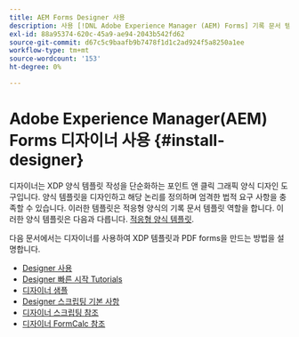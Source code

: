 ```yaml
---
title: AEM Forms Designer 사용
description: 사용 [!DNL Adobe Experience Manager (AEM) Forms] 기록 문서 템플릿을 만드는 디자이너.
exl-id: 88a95374-620c-45a9-ae94-2043b542fd62
source-git-commit: d67c5c9baafb9b7478f1d1c2ad924f5a8250a1ee
workflow-type: tm+mt
source-wordcount: '153'
ht-degree: 0%

---
```


# Adobe Experience Manager(AEM) Forms 디자이너 사용 {#install-designer}

디자이너는 XDP 양식 템플릿 작성을 단순화하는 포인트 앤 클릭 그래픽 양식 디자인 도구입니다. 양식 템플릿을 디자인하고 해당 논리를 정의하며 엄격한 법적 요구 사항을 충족할 수 있습니다. 이러한 템플릿은 적응형 양식의 기록 문서 템플릿 역할을 합니다. 이러한 양식 템플릿은 다음과 다릅니다. [적응형 양식 템플릿](template-editor.md).

다음 문서에서는 디자이너를 사용하여 XDP 템플릿과 PDF forms을 만드는 방법을 설명합니다.

+ [Designer 사용](assets/using-designer-cs.pdf)
+ [Designer 빠른 시작 Tutorials](https://helpx.adobe.com/content/dam/help/en/experience-manager/6-5/forms/pdf/designer-quickstart.pdf)
+ [디자이너 샘플](https://helpx.adobe.com/content/dam/help/en/experience-manager/6-5/forms/pdf/designer-samples.pdf)
+ [Designer 스크립팅 기본 사항](https://helpx.adobe.com/content/dam/help/en/experience-manager/6-5/forms/pdf/scripting-basics.pdf)
+ [디자이너 스크립팅 참조](https://helpx.adobe.com/content/dam/help/en/experience-manager/6-5/forms/pdf/scripting-reference.pdf)
+ [디자이너 FormCalc 참조](https://helpx.adobe.com/content/dam/help/en/experience-manager/6-5/forms/pdf/formcalc-reference.pdf)
